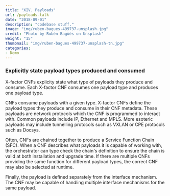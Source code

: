 ```yaml
---
title: "XIV. Payloads"
url: /payloads-talk
date: "2018-09-01"
description: "codebase stuff."
image: "img/ruben-bagues-499737-unsplash.jpg"
credit: "Photo by Rubén Bagüés on Unsplash"
weight: "15"
thumbnail: "img/ruben-bagues-499737-unsplash-tn.jpg"
categories:
- Demo
---
```

### Explicitly state payload types produced and consumed

X-factor CNFs explicity state what type of payloads they produce and consume. Each X-factor CNF consumes one payload type and produces one payload type.

CNFs consume payloads with a given type. X-factor CNFs define the payload types they produce and consume in their CNF metadata. These payloads are network protocols which the CNF is programmed to interact with. Common payloads include IP, Ethernet and MPLS. More esoteric payloads may include tunnelling protocols such as VXLAN or CPE protocols such as Docsys.

Often, CNFs are chained together to produce a Service Function Chain (SFC). When a CNF describes what payloads it is capable of working with, the orchestrator can type check the chain's definition to ensure the chain is valid at both installation and upgrade time. If there are multiple CNFs providing the same function for different payload types, the correct CNF may also be selected at runtime.

Finally, the payload is defined separately from the interface mechanism. The CNF may be capable of handling multiple interface mechanisms for the same payload.
